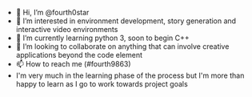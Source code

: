 - 👋 Hi, I’m @fourth0star
- 👀 I’m interested in environment development, story generation and interactive video environments
- 🌱 I’m currently learning python 3, soon to begin C++
- 💞️ I’m looking to collaborate on anything that can involve creative applications beyond the code element
- 📫 How to reach me (#fourth9863)
- I'm very much in the learning phase of the process but I'm more than happy to learn as I go to work towards project goals

<!---
fourth0star/fourth0star is a ✨ special ✨ repository because its `README.md` (this file) appears on your GitHub profile.
You can click the Preview link to take a look at your changes.
--->
